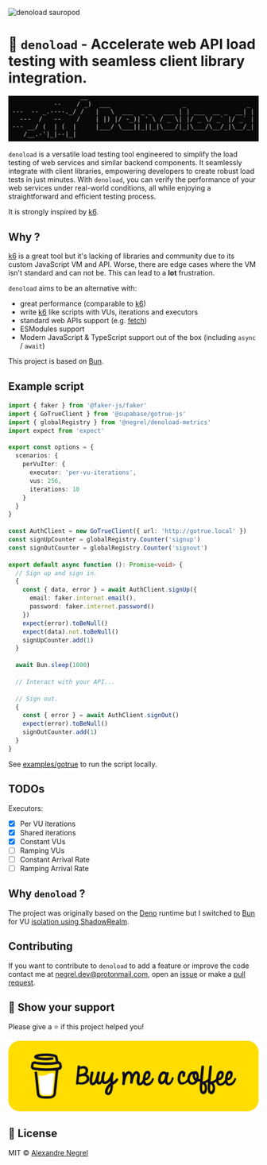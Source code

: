 ![denoload sauropod](./.github/images/sauropod.png)

# 🦕 `denoload` - Accelerate web API load testing with seamless client library integration.

![denoload ascii art](./.github/images/ascii.png)

`denoload` is a versatile load testing tool engineered to simplify the load
testing of web services and similar backend components. It seamlessly integrate
with client libraries, empowering developers to create robust load tests in just
minutes. With `denoload`, you can verify the performance of your web services
under real-world conditions, all while enjoying a straightforward and efficient
testing process.

It is strongly inspired by [k6][k6].

## Why ?

[k6][k6] is a great tool but it's lacking of libraries and community due to its
custom JavaScript VM and API. Worse, there are edge cases where the VM isn't
standard and can not be. This can lead to a **lot** frustration.

`denoload` aims to be an alternative with:
- great performance (comparable to [k6][k6])
- write [k6][k6] like scripts with VUs, iterations and executors
- standard web APIs support (e.g. [fetch](https://developer.mozilla.org/en-US/docs/Web/API/Fetch_API))
- ESModules support
- Modern JavaScript & TypeScript support out of the box (including `async` /
  `await`)

This project is based on [Bun][bun].

## Example script

```ts
import { faker } from '@faker-js/faker'
import { GoTrueClient } from '@supabase/gotrue-js'
import { globalRegistry } from '@negrel/denoload-metrics'
import expect from 'expect'

export const options = {
  scenarios: {
    perVuIter: {
      executor: 'per-vu-iterations',
      vus: 256,
      iterations: 10
    }
  }
}

const AuthClient = new GoTrueClient({ url: 'http://gotrue.local' })
const signUpCounter = globalRegistry.Counter('signup')
const signOutCounter = globalRegistry.Counter('signout')

export default async function (): Promise<void> {
  // Sign up and sign in.
  {
    const { data, error } = await AuthClient.signUp({
      email: faker.internet.email(),
      password: faker.internet.password()
    })
    expect(error).toBeNull()
    expect(data).not.toBeNull()
    signUpCounter.add(1)
  }

  await Bun.sleep(1000)

  // Interact with your API...

  // Sign out.
  {
    const { error } = await AuthClient.signOut()
    expect(error).toBeNull()
    signOutCounter.add(1)
  }
}
```

See [examples/gotrue](./examples/gotrue/) to run the script locally.

## TODOs

Executors:
- [x] Per VU iterations
- [x] Shared iterations
- [x] Constant VUs
- [ ] Ramping VUs
- [ ] Constant Arrival Rate
- [ ] Ramping Arrival Rate

## Why `denoload` ?

The project was originally based on the [Deno](https://deno.land) runtime but I
switched to [Bun][bun] for VU [isolation using ShadowRealm](https://github.com/tc39/proposal-shadowrealm/).

## Contributing

If you want to contribute to `denoload` to add a feature or improve the code contact
me at [negrel.dev@protonmail.com](mailto:negrel.dev@protonmail.com), open an
[issue](https://github.com/negrel/denoload/issues) or make a
[pull request](https://github.com/negrel/denoload/pulls).

## :stars: Show your support

Please give a :star: if this project helped you!

[![buy me a coffee](.github/images/bmc-button.png)](https://www.buymeacoffee.com/negrel)

## :scroll: License

MIT © [Alexandre Negrel](https://www.negrel.dev/)

[k6]: https://k6.io/
[bun]: https://bun.sh/
